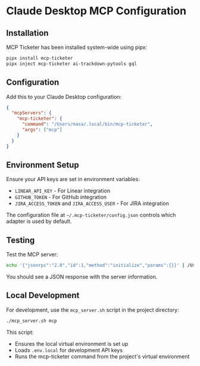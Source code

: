 # Claude Desktop MCP Configuration

## Installation

MCP Ticketer has been installed system-wide using pipx:

```bash
pipx install mcp-ticketer
pipx inject mcp-ticketer ai-trackdown-pytools gql
```

## Configuration

Add this to your Claude Desktop configuration:

```json
{
  "mcpServers": {
    "mcp-ticketer": {
      "command": "/Users/masa/.local/bin/mcp-ticketer",
      "args": ["mcp"]
    }
  }
}
```

## Environment Setup

Ensure your API keys are set in environment variables:
- `LINEAR_API_KEY` - For Linear integration
- `GITHUB_TOKEN` - For GitHub integration
- `JIRA_ACCESS_TOKEN` and `JIRA_ACCESS_USER` - For JIRA integration

The configuration file at `~/.mcp-ticketer/config.json` controls which adapter is used by default.

## Testing

Test the MCP server:
```bash
echo '{"jsonrpc":"2.0","id":1,"method":"initialize","params":{}}' | /Users/masa/.local/bin/mcp-ticketer mcp
```

You should see a JSON response with the server information.

## Local Development

For development, use the `mcp_server.sh` script in the project directory:
```bash
./mcp_server.sh mcp
```

This script:
- Ensures the local virtual environment is set up
- Loads `.env.local` for development API keys
- Runs the mcp-ticketer command from the project's virtual environment